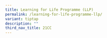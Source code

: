 ```yaml
---
title: Learning for Life Programme (LLP)
permalink: /learning-for-life-programme-llp/
variant: tiptap
description: ""
third_nav_title: 21CC
---
```

